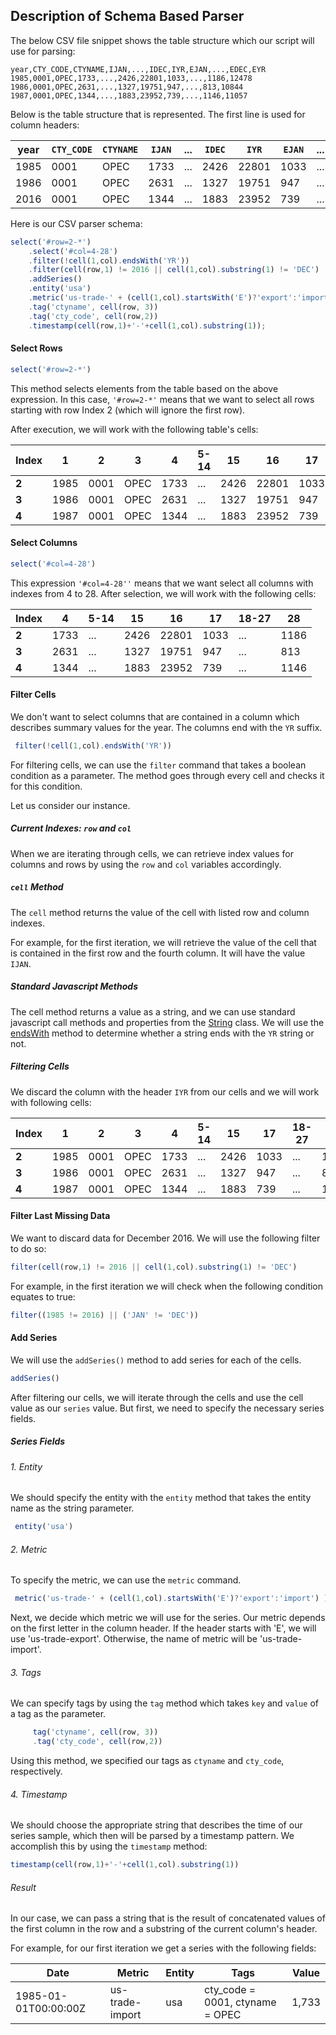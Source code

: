 ## Description of Schema Based Parser

The below CSV file snippet shows the table structure which our script will use for parsing:

```csv
year,CTY_CODE,CTYNAME,IJAN,...,IDEC,IYR,EJAN,...,EDEC,EYR
1985,0001,OPEC,1733,...,2426,22801,1033,...,1186,12478
1986,0001,OPEC,2631,...,1327,19751,947,...,813,10844
1987,0001,OPEC,1344,...,1883,23952,739,...,1146,11057
```

Below is the table structure that is represented. The first line is used for column headers:

| year | `CTY_CODE` | `CTYNAME` | `IJAN` | ... | `IDEC` | `IYR`   | `EJAN` | ... | `EDEC` | `EYR`   | 
|------|----------|---------|------|-----|------|-------|------|-----|------|-------| 
| 1985 | 0001     | OPEC    | 1733 | ... | 2426 | 22801 | 1033 | ... | 1186 | 12478 | 
| 1986 | 0001     | OPEC    | 2631 | ... | 1327 | 19751 | 947  | ... | 813  | 10844 | 
| 2016 | 0001     | OPEC    | 1344 | ... | 1883 | 23952 | 739  | ... | 1146 | 11057 | 

Here is our CSV parser schema:
 
```javascript
select('#row=2-*')
    .select('#col=4-28')
    .filter(!cell(1,col).endsWith('YR'))
    .filter(cell(row,1) != 2016 || cell(1,col).substring(1) != 'DEC')
    .addSeries()
    .entity('usa')
    .metric('us-trade-' + (cell(1,col).startsWith('E')?'export':'import') )
    .tag('ctyname', cell(row, 3))
    .tag('cty_code', cell(row,2))
    .timestamp(cell(row,1)+'-'+cell(1,col).substring(1));
```

#### Select Rows

```javascript
select('#row=2-*')
```

This method selects elements from the table based on the above expression.
In this case, `'#row=2-*'`  means that we want to select all rows starting with row Index 2 (which will ignore the first row).

After execution, we will work with the following table's cells:

|  Index | 1   | 2    | 3    | 4    |5-14 | 15   | 16    | 17   |18-27|   28|  29   | 
|------|------|------|------|------|-----|------|-------|------|-----|------|-------| 
| **2** | 1985 | 0001 | OPEC | 1733 | ... | 2426 | 22801 | 1033 | ... | 1186 | 12478 | 
| **3** | 1986 | 0001 | OPEC | 2631 | ... | 1327 | 19751 | 947  | ... | 813  | 10844 | 
| **4** | 1987 | 0001 | OPEC | 1344 | ... | 1883 | 23952 | 739  | ... | 1146 | 11057 |
 
#### Select Columns  
 
 ```javascript
 select('#col=4-28')
 ```
 
This expression `'#col=4-28''` means that we want select all columns with indexes from 4 to 28. After selection, we will work with the following cells:

|  Index | 4    |5-14 | 15   | 16    | 17   |18-27|   28 |
|-------|-------|-----|------|-------|------|-----|------|
| **2** |  1733 | ... | 2426 | 22801 | 1033 | ... | 1186 | 
| **3** |  2631 | ... | 1327 | 19751 | 947  | ... | 813  |  
| **4** |  1344 | ... | 1883 | 23952 | 739  | ... | 1146 |
 
#### Filter Cells

We don't want to select columns that are contained in a column which describes summary values for the year. The columns end with the `YR` suffix.

```javascript
 filter(!cell(1,col).endsWith('YR'))
```

For filtering cells, we can use the `filter` command that takes a boolean condition as a parameter. The method goes through every cell and checks it for this condition.

Let us consider our instance. 

##### Current Indexes: `row` and `col`
When we are iterating through cells, we can retrieve index values for columns and rows by using the `row` and `col` variables accordingly.

##### `cell` Method 
The `cell` method returns the value of the cell with listed row and column indexes.

For example, for the first iteration, we will retrieve the value of the cell that is contained in the first row and the fourth column. It will have the value `IJAN`.

##### Standard Javascript Methods 
The cell method returns a value as a string, and we can use standard javascript call methods and properties from the [String](https://developer.mozilla.org/en-US/docs/Web/JavaScript/Reference/Global_Objects/String) class.
We will use the [endsWith](https://developer.mozilla.org/en-US/docs/Web/JavaScript/Reference/Global_Objects/String) method to determine whether a string ends with the `YR` string or not.

##### Filtering Cells
We discard the column with the header `IYR` from our cells and we will work with following cells:

|  Index | 1   | 2    | 3    | 4    |5-14 | 15  | 17   |18-27|   28  | 
|------|------|------|------|------|-----|------|------|-----|-------|
| **2** | 1985 | 0001 | OPEC | 1733 | ... | 2426 | 1033 | ... | 1186 | 
| **3** | 1986 | 0001 | OPEC | 2631 | ... | 1327 | 947  | ... | 813  | 
| **4** | 1987 | 0001 | OPEC | 1344 | ... | 1883 | 739  | ... | 1146 |


#### Filter Last Missing Data

We want to discard data for December 2016. We will use the following filter to do so:

```javascript
filter(cell(row,1) != 2016 || cell(1,col).substring(1) != 'DEC')
```

For example, in the first iteration we will check when the following condition equates to true: 

```javascript
filter((1985 != 2016) || ('JAN' != 'DEC'))
```

#### Add Series 

We will use the `addSeries()` method to add series for each of the cells.

```javascript
addSeries()
```

After filtering our cells, we will iterate through the cells and use the cell value as our `series` value. But first, we need to specify the necessary series fields.

##### Series Fields
###### 1.  Entity
    
   We should specify the entity with the `entity` method that takes the entity name as the string parameter. 
   
   ```javascript
    entity('usa')
   ```
    
###### 2.  Metric
   To specify the metric, we can use the `metric` command.
    
   ```javascript
    metric('us-trade-' + (cell(1,col).startsWith('E')?'export':'import') )
   ```
   
   Next, we decide which metric we will use for the series. Our metric depends on the first letter in the column header. If the header starts with 'E', we will use 'us-trade-export'.
   Otherwise, the name of metric will be 'us-trade-import'.

###### 3. Tags
   We can specify tags by using the `tag` method which takes `key` and `value` of a tag as the parameter.
   
   ```javascript
        tag('ctyname', cell(row, 3))
        .tag('cty_code', cell(row,2))
   ```
   
   Using this method, we specified our tags as `ctyname` and `cty_code`, respectively.
        
###### 4. Timestamp
   We should choose the appropriate string that describes the time of our series sample,
   which then will be parsed by a timestamp pattern. We accomplish this by using the `timestamp` method:
   
   ```javascript
   timestamp(cell(row,1)+'-'+cell(1,col).substring(1))
   ```
   
###### Result   
   
   In our case, we can pass a string that is the result of concatenated values of the first column in the row and a substring of the current column's header.
    
   For example, for our first iteration we get a series with the following fields:
 
 
| Date                 | Metric          | Entity | Tags                             | Value | 
|----------------------|-----------------|--------|----------------------------------|-------| 
| 1985-01-01T00:00:00Z | us-trade-import | usa    | cty_code = 0001, ctyname = OPEC  | 1,733 | 


